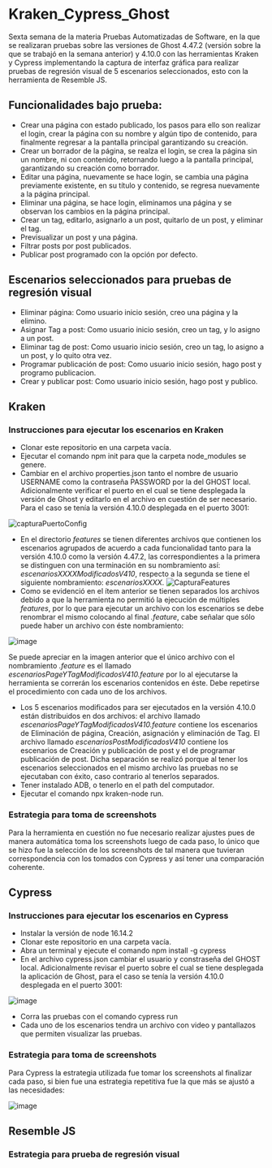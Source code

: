 # Kraken_Cypress_Ghost
Sexta semana de la materia Pruebas Automatizadas de Software, en la que se realizaran pruebas sobre las versiones de Ghost 4.47.2 (versión sobre la que se trabajó en la semana anterior) y 4.10.0 con las herramientas Kraken y Cypress implementando la captura de interfaz gráfica para realizar pruebas de regresión visual de 5 escenarios seleccionados, esto con la herramienta de Resemble JS. 
## Funcionalidades bajo prueba:
- Crear una página con estado publicado, los pasos para ello son realizar el login, crear la página con su nombre y algún tipo de contenido, para finalmente regresar a la pantalla principal garantizando su creación.
- Crear un borrador de la página, se realza el login, se crea la página sin un nombre, ni con contenido, retornando luego a la pantalla principal, garantizando su creación como borrador.
- Editar una página, nuevamente se hace login, se cambia una página previamente existente, en su título y contenido, se regresa nuevamente a la página principal.
- Eliminar una página, se hace login, eliminamos una página y se observan los cambios en la página principal.
- Crear un tag, editarlo, asignarlo a un post, quitarlo de un post, y eliminar el tag.
- Previsualizar un post y una página.
- Filtrar posts por post publicados.
- Publicar post programado con la opción por defecto.
## Escenarios seleccionados para pruebas de regresión visual
- Eliminar página: Como usuario inicio sesión, creo una página y la elimino.
- Asignar Tag a post: Como usuario inicio sesión, creo un tag, y lo asigno a un post.
- Eliminar tag de post: Como usuario inicio sesión, creo un tag, lo asigno a un post, y lo quito otra vez.
- Programar publicación de post: Como usuario inicio sesión, hago post y programo publicacion.
- Crear y publicar post: Como usuario inicio sesión, hago post y publico.
## Kraken
### Instrucciones para ejecutar los escenarios en Kraken
- Clonar este repositorio en una carpeta vacía.
- Ejecutar el comando npm init para que la carpeta node_modules se genere.
- Cambiar en el archivo properties.json tanto el nombre de usuario USERNAME como la contraseña PASSWORD por la del GHOST local. Adicionalmente verificar el puerto en el cual se tiene desplegada la versión de Ghost y editarlo en el archivo en cuestión de ser necesario. Para el caso se tenía la versión 4.10.0 desplegada en el puerto 3001:

![capturaPuertoConfig](https://user-images.githubusercontent.com/98660561/168514208-1a1b04fd-49af-4f68-9132-5e1b17775bfc.PNG)

- En el directorio _features_ se tienen diferentes archivos que contienen los escenarios agrupados de acuerdo a cada funcionalidad tanto para la versión 4.10.0 como la versión 4.47.2, las correspondientes a la primera se distinguen con una terminación en su nombramiento así: _escenariosXXXXModificadosV410_, respecto a la segunda se tiene el siguiente nombramiento: _escenariosXXXX_.
![CapturaFeatures](https://user-images.githubusercontent.com/98660561/168515238-35913a23-c813-4a6a-961e-c4f7ccf3535a.PNG)
- Como se evidenció en el ítem anterior se tienen separados los archivos debido a que la herramienta no permitió la ejecución de múltiples _features_, por lo que para ejecutar un archivo con los escenarios se debe renombrar el mismo colocando al final _.feature_, cabe señalar que sólo puede haber un archivo con éste nombramiento:

![image](https://user-images.githubusercontent.com/98660561/168515850-cfa19e8b-fe03-4fa8-a06b-96529083ad11.png)

Se puede apreciar en la imagen anterior que el único archivo con el nombramiento _.feature_ es el llamado _escenariosPageYTagModificadosV410.feature_ por lo al ejecutarse la herramienta se correrán los escenarios contenidos en éste. Debe repetirse el procedimiento con cada uno de los archivos.
- Los 5 escenarios modificados para ser ejecutados en la versión 4.10.0 están distribuidos en dos archivos: el archivo llamado _escenariosPageYTagModificadosV410.feature_ contiene los escenarios de Eliminación de página, Creación, asignación y eliminación de Tag. El archivo llamado _escenariosPostModificadosV410_ contiene los escenarios de Creación y publicación de post y el de programar publicación de post. Dicha separación se realizó porque al tener los escenarios seleccionados en el mismo archivo las pruebas no se ejecutaban con éxito, caso contrario al tenerlos separados.
- Tener instalado ADB, o tenerlo en el path del computador.
- Ejecutar el comando npx kraken-node run.
### Estrategia para toma de screenshots
Para la herramienta en cuestión no fue necesario realizar ajustes pues de manera automática toma los screenshots luego de cada paso, lo único que se hizo fue la selección de los screenshots de tal manera que tuvieran correspondencia con los tomados con Cypress  y así tener una comparación coherente.

## Cypress
### Instrucciones para ejecutar los escenarios en Cypress
- Instalar la versión de node 16.14.2
- Clonar este repositorio en una carpeta vacía.
- Abra un terminal y ejecute el comando npm install -g cypress
- En el archivo cypress.json cambiar el usuario y constraseña del GHOST local. Adicionalmente revisar el puerto sobre el cual se tiene desplegada la aplicación de Ghost, para el caso se tenía la versión 4.10.0 desplegada en el puerto 3001:

![image](https://user-images.githubusercontent.com/98660561/168518369-6c034c54-885a-4d54-b3f2-01e292809e24.png)

- Corra las pruebas con el comando cypress run
- Cada uno de los escenarios tendra un archivo con video y pantallazos que permiten visualizar las pruebas.

### Estrategia para toma de screenshots
Para Cypress la estrategia utilizada fue tomar los screenshots al finalizar cada paso, si bien fue una estrategia repetitiva fue la que más se ajustó a las necesidades:

![image](https://user-images.githubusercontent.com/98660561/168518672-7ad6bb35-ec72-4fc6-8525-0822572ecccc.png)

## Resemble JS
### Estrategia para prueba de regresión visual
